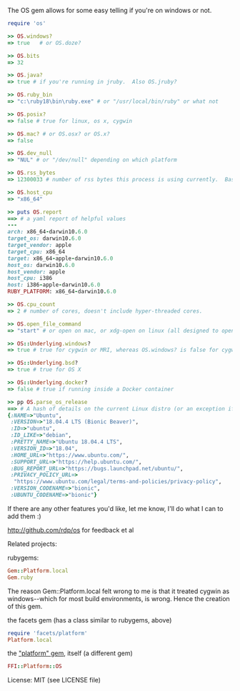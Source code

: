 The OS gem allows for some easy telling if you're on windows or not. 

```ruby
require 'os'

>> OS.windows?
=> true   # or OS.doze?

>> OS.bits
=> 32

>> OS.java?
=> true # if you're running in jruby.  Also OS.jruby?

>> OS.ruby_bin
=> "c:\ruby18\bin\ruby.exe" # or "/usr/local/bin/ruby" or what not

>> OS.posix?
=> false # true for linux, os x, cygwin

>> OS.mac? # or OS.osx? or OS.x?
=> false

>> OS.dev_null
=> "NUL" # or "/dev/null" depending on which platform

>> OS.rss_bytes
=> 12300033 # number of rss bytes this process is using currently.  Basically "total in memory footprint" (doesn't include RAM used by the process that's in swap/page file)

>> OS.host_cpu
=> "x86_64"

>> puts OS.report
==> # a yaml report of helpful values
--- 
arch: x86_64-darwin10.6.0
target_os: darwin10.6.0
target_vendor: apple
target_cpu: x86_64
target: x86_64-apple-darwin10.6.0
host_os: darwin10.6.0
host_vendor: apple
host_cpu: i386
host: i386-apple-darwin10.6.0
RUBY_PLATFORM: x86_64-darwin10.6.0

>> OS.cpu_count  
=> 2 # number of cores, doesn't include hyper-threaded cores.

>> OS.open_file_command
=> "start" # or open on mac, or xdg-open on linux (all designed to open a file)

>> OS::Underlying.windows?
=> true # true for cygwin or MRI, whereas OS.windows? is false for cygwin

>> OS::Underlying.bsd?
=> true # true for OS X

>> OS::Underlying.docker?
=> false # true if running inside a Docker container

>> pp OS.parse_os_release
==> # A hash of details on the current Linux distro (or an exception if not Linux)
{:NAME=>"Ubuntu",
 :VERSION=>"18.04.4 LTS (Bionic Beaver)",
 :ID=>"ubuntu",
 :ID_LIKE=>"debian",
 :PRETTY_NAME=>"Ubuntu 18.04.4 LTS",
 :VERSION_ID=>"18.04",
 :HOME_URL=>"https://www.ubuntu.com/",
 :SUPPORT_URL=>"https://help.ubuntu.com/",
 :BUG_REPORT_URL=>"https://bugs.launchpad.net/ubuntu/",
 :PRIVACY_POLICY_URL=>
  "https://www.ubuntu.com/legal/terms-and-policies/privacy-policy",
 :VERSION_CODENAME=>"bionic",
 :UBUNTU_CODENAME=>"bionic"}
```
  
If there are any other features you'd like, let me know, I'll do what I can to add them :)

http://github.com/rdp/os for feedback et al

Related projects:

rubygems:

```ruby
Gem::Platform.local
Gem.ruby
```

  The reason Gem::Platform.local felt wrong to me is that it treated cygwin as windows--which for most build environments, is wrong.  Hence the creation of this gem.

the facets gem (has a class similar to rubygems, above)

```ruby
require 'facets/platform'
Platform.local
```

the ["platform" gem](http://rubydoc.info/github/ffi/ffi/master/FFI/Platform), itself (a different gem)

```ruby
FFI::Platform::OS
```

License: MIT (see LICENSE file)
